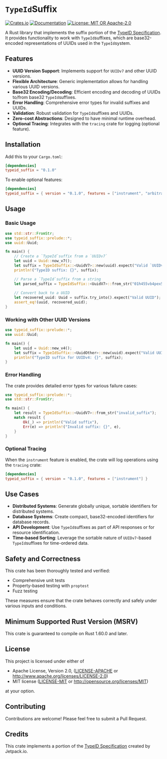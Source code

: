 # `TypeId`Suffix

[![Crates.io](https://img.shields.io/crates/v/typeid_suffix.svg)](https://crates.io/crates/typeid_suffix)
[![Documentation](https://docs.rs/typeid_suffix/badge.svg)](https://docs.rs/typeid_suffix)
[![License: MIT OR Apache-2.0](https://img.shields.io/badge/License-MIT%20OR%20Apache--2.0-blue.svg)](LICENSE)

A Rust library that implements the suffix portion of the [TypeID Specification](https://github.com/jetpack-io/typeid). It provides functionality to work with `TypeId`suffixes, which are base32-encoded representations of UUIDs used in the `TypeId`system.

## Features

- **UUID Version Support**: Implements support for `UUIDv7` and other UUID versions.
- **Flexible Architecture**: Generic implementation allows for handling various UUID versions.
- **Base32 Encoding/Decoding**: Efficient encoding and decoding of UUIDs to/from base32 `TypeId`suffixes.
- **Error Handling**: Comprehensive error types for invalid suffixes and UUIDs.
- **Validation**: Robust validation for `TypeId`suffixes and UUIDs.
- **Zero-cost Abstractions**: Designed to have minimal runtime overhead.
- **Optional Tracing**: Integrates with the `tracing` crate for logging (optional feature).

## Installation

Add this to your `Cargo.toml`:

```toml
[dependencies]
typeid_suffix = "0.1.0"
```

To enable optional features:

```toml
[dependencies]
typeid_suffix = { version = "0.1.0", features = ["instrument", "arbitrary"] }
```

## Usage

### Basic Usage

```rust
use std::str::FromStr;
use typeid_suffix::prelude::*;
use uuid::Uuid;

fn main() {
    // Create a `TypeId`suffix from a `UUIDv7`
    let uuid = Uuid::now_v7();
    let suffix = TypeIdSuffix::<UuidV7>::new(uuid).expect("Valid `UUIDv7`");
    println!("TypeID suffix: {}", suffix);

    // Parse a `TypeId`suffix from a string
    let parsed_suffix = TypeIdSuffix::<UuidV7>::from_str("01h455vb4pex5vsknk084sn02q").expect("Valid suffix");
    
    // Convert back to a UUID
    let recovered_uuid: Uuid = suffix.try_into().expect("Valid UUID");
    assert_eq!(uuid, recovered_uuid);
}
```

### Working with Other UUID Versions

```rust
use typeid_suffix::prelude::*;
use uuid::Uuid;

fn main() {
    let uuid = Uuid::new_v4();
    let suffix = TypeIdSuffix::<UuidOther>::new(uuid).expect("Valid UUID");
    println!("TypeID suffix for UUIDv4: {}", suffix);
}
```

### Error Handling

The crate provides detailed error types for various failure cases:

```rust
use typeid_suffix::prelude::*;
use std::str::FromStr;

fn main() {
    let result = TypeIdSuffix::<UuidV7>::from_str("invalid_suffix");
    match result {
        Ok(_) => println!("Valid suffix"),
        Err(e) => println!("Invalid suffix: {}", e),
    }
}
```

### Optional Tracing

When the `instrument` feature is enabled, the crate will log operations using the `tracing` crate:

```toml
[dependencies]
typeid_suffix = { version = "0.1.0", features = ["instrument"] }
```

## Use Cases

- **Distributed Systems**: Generate globally unique, sortable identifiers for distributed systems.
- **Database Systems**: Create compact, base32-encoded identifiers for database records.
- **API Development**: Use `TypeId`suffixes as part of API responses or for resource identification.
- **Time-based Sorting**: Leverage the sortable nature of `UUIDv7`-based `TypeId`suffixes for time-ordered data.

## Safety and Correctness

This crate has been thoroughly tested and verified:

- Comprehensive unit tests
- Property-based testing with `proptest`
- Fuzz testing

These measures ensure that the crate behaves correctly and safely under various inputs and conditions.

## Minimum Supported Rust Version (MSRV)

This crate is guaranteed to compile on Rust 1.60.0 and later.

## License

This project is licensed under either of

* Apache License, Version 2.0, ([LICENSE-APACHE](LICENSE-APACHE) or http://www.apache.org/licenses/LICENSE-2.0)
* MIT license ([LICENSE-MIT](LICENSE-MIT) or http://opensource.org/licenses/MIT)

at your option.

## Contributing

Contributions are welcome! Please feel free to submit a Pull Request.

## Credits

This crate implements a portion of the [TypeID Specification](https://github.com/jetpack-io/typeid) created by Jetpack.io.